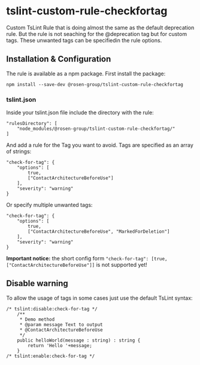 # tslint-custom-rule-checkfortag

Custom TsLint Rule that is doing almost the same as the default deprecation rule. But the rule is not seaching for the @deprecation tag but for custom tags. These unwanted tags can be specifiedin the rule options.

## Installation & Configuration
The rule is available as a npm package. First install the package:
```$xslt
npm install --save-dev @rosen-group/tslint-custom-rule-checkfortag
```
### tslint.json
Inside your tslint.json file include the directory with the rule:
```
"rulesDirectory": [
    "node_modules/@rosen-group/tslint-custom-rule-checkfortag/"
]
```

And add a rule for the Tag you want to avoid. Tags are specified as an array of strings:    
```
"check-for-tag": {
    "options": [
        true,
        ["ContactArchitectureBeforeUse"]
    ],
    "severity": "warning"
}
``` 

Or specify multiple unwanted tags:
```
"check-for-tag": {
    "options": [
        true,
        ["ContactArchitectureBeforeUse", "MarkedForDeletion"]
    ],
    "severity": "warning"
}
``` 

**Important notice:** the short config form ```"check-for-tag": [true, ["ContactArchitectureBeforeUse"]]``` is not supported yet!
        
## Disable warning
To allow the usage of tags in some cases just use the default TsLint syntax:
```
/* tslint:disable:check-for-tag */
    /**
     * Demo method
     * @param message Text to output
     * @ContactArchitectureBeforeUse
     */
    public helloWorld(message : string) : string {
        return 'Hello '+message;
    }
/* tslint:enable:check-for-tag */
```